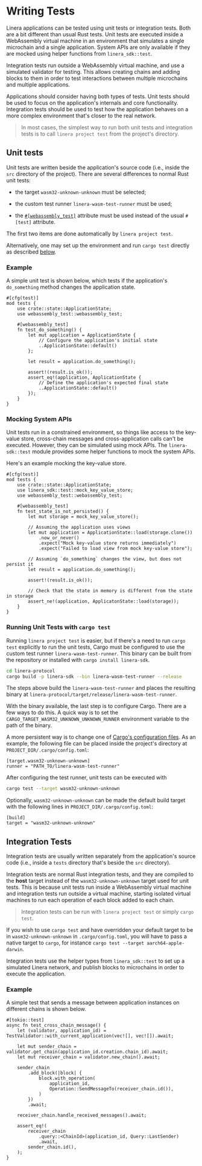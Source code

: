 # Writing Tests

Linera applications can be tested using unit tests or integration tests. Both
are a bit different than usual Rust tests. Unit tests are executed inside a
WebAssembly virtual machine in an environment that simulates a single microchain
and a single application. System APIs are only available if they are mocked
using helper functions from `linera_sdk::test`.

Integration tests run outside a WebAssembly virtual machine, and use a simulated
validator for testing. This allows creating chains and adding blocks to them in
order to test interactions between multiple microchains and multiple
applications.

Applications should consider having both types of tests. Unit tests should be
used to focus on the application's internals and core functionality. Integration
tests should be used to test how the application behaves on a more complex
environment that's closer to the real network.

> In most cases, the simplest way to run both unit tests and integration tests
> is to call `linera project test` from the project's directory.

## Unit tests

Unit tests are written beside the application's source code (i.e., inside the
`src` directory of the project). There are several differences to normal Rust
unit tests:

- the target `wasm32-unknown-unknown` must be selected;

- the custom test runner `linera-wasm-test-runner` must be used;

- the
  [`#[webassembly_test]`](https://docs.rs/webassembly-test/latest/webassembly_test/)
  attribute must be used instead of the usual `#[test]` attribute.

The first two items are done automatically by `linera project test`.

Alternatively, one may set up the environment and run `cargo test` directly as
described [below](#manually-configuring-the-environment).

### Example

A simple unit test is shown below, which tests if the application's
`do_something` method changes the application state.

```rust,ignore
#[cfg(test)]
mod tests {
    use crate::state::ApplicationState;
    use webassembly_test::webassembly_test;

    #[webassembly_test]
    fn test_do_something() {
        let mut application = ApplicationState {
            // Configure the application's initial state
            ..ApplicationState::default()
        };

        let result = application.do_something();

        assert!(result.is_ok());
        assert_eq!(application, ApplicationState {
            // Define the application's expected final state
            ..ApplicationState::default()
        });
    }
}
```

### Mocking System APIs

Unit tests run in a constrained environment, so things like access to the
key-value store, cross-chain messages and cross-application calls can't be
executed. However, they can be simulated using mock APIs. The `linera-sdk::test`
module provides some helper functions to mock the system APIs.

Here's an example mocking the key-value store.

```rust,ignore
#[cfg(test)]
mod tests {
    use crate::state::ApplicationState;
    use linera_sdk::test::mock_key_value_store;
    use webassembly_test::webassembly_test;

    #[webassembly_test]
    fn test_state_is_not_persisted() {
        let mut storage = mock_key_value_store();

        // Assuming the application uses views
        let mut application = ApplicationState::load(storage.clone())
            .now_or_never()
            .expect("Mock key-value store returns immediately")
            .expect("Failed to load view from mock key-value store");

        // Assuming `do_something` changes the view, but does not persist it
        let result = application.do_something();

        assert!(result.is_ok());

        // Check that the state in memory is different from the state in storage
        assert_ne!(application, ApplicatonState::load(storage));
    }
}
```

### Running Unit Tests with `cargo test`

Running `linera project test` is easier, but if there's a need to run
`cargo test` explicitly to run the unit tests, Cargo must be configured to use
the custom test runner `linera-wasm-test-runner`. This binary can be built from
the repository or installed with `cargo install linera-sdk`.

```bash
cd linera-protocol
cargo build -p linera-sdk --bin linera-wasm-test-runner --release
```

The steps above build the `linera-wasm-test-runner` and places the resulting
binary at `linera-protocol/target/release/linera-wasm-test-runner`.

With the binary available, the last step is to configure Cargo. There are a few
ways to do this. A quick way is to set the
`CARGO_TARGET_WASM32_UNKNOWN_UNKNOWN_RUNNER` environment variable to the path of
the binary.

A more persistent way is to change one of
[Cargo's configuration files](https://doc.rust-lang.org/cargo/reference/config.html#hierarchical-structure).
As an example, the following file can be placed inside the project's directory
at `PROJECT_DIR/.cargo/config.toml`:

```ignore
[target.wasm32-unknown-unknown]
runner = "PATH_TO/linera-wasm-test-runner"
```

After configuring the test runner, unit tests can be executed with

```bash
cargo test --target wasm32-unknown-unknown
```

Optionally, `wasm32-unknown-unknown` can be made the default build target with
the following lines in `PROJECT_DIR/.cargo/config.toml`:

```ignore
[build]
target = "wasm32-unknown-unknown"
```

## Integration Tests

Integration tests are usually written separately from the application's source
code (i.e., inside a `tests` directory that's beside the `src` directory).

Integration tests are normal Rust integration tests, and they are compiled to
the **host** target instead of the `wasm32-unknown-unknown` target used for unit
tests. This is because unit tests run inside a WebAssembly virtual machine and
integration tests run outside a virtual machine, starting isolated virtual
machines to run each operation of each block added to each chain.

> Integration tests can be run with `linera project test` or simply
> `cargo test`.

If you wish to use `cargo test` and have overridden your default target to be in
`wasm32-unknown-unknown` in `.cargo/config.toml`, you will have to pass a native
target to `cargo`, for instance `cargo test --target aarch64-apple-darwin`.

Integration tests use the helper types from `linera_sdk::test` to set up a
simulated Linera network, and publish blocks to microchains in order to execute
the application.

### Example

A simple test that sends a message between application instances on different
chains is shown below.

```rust,ignore
#[tokio::test]
async fn test_cross_chain_message() {
    let (validator, application_id) = TestValidator::with_current_application(vec![], vec![]).await;

    let mut sender_chain = validator.get_chain(application_id.creation.chain_id).await;
    let mut receiver_chain = validator.new_chain().await;

    sender_chain
        .add_block(|block| {
            block.with_operation(
                application_id,
                Operation::SendMessageTo(receiver_chain.id()),
            )
        })
        .await;

    receiver_chain.handle_received_messages().await;

    assert_eq!(
        receiver_chain
            .query::<ChainId>(application_id, Query::LastSender)
            .await,
        sender_chain.id(),
    );
}
```

